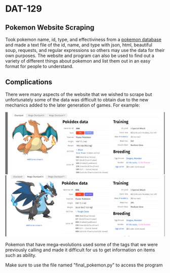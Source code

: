 # DAT-129
## Pokemon Website Scraping

Took pokemon name, id, type, and effectiviness from a [pokemon database][idx] and made a text file of the id, name, and type with json,  html, beautiful soup, requests, and regular expressions so others may use the data for their own purposes. The website and program can also be used to find out a variety of different things about pokemon and list them out in an easy format for people to understand. 

## Complications

There were many aspects of the website that we wished to scrape but unfortunately some of the data was difficult to obtain due to the new mechanics added to the later generation of games. For example: 

![Image of Charizard](Charizard.PNG)
![Mega Charizard](MegaCharizard.PNG)

Pokemon that have mega-evolutions used some of the tags that we were previously calling and made it difficult for us to get information on items such as ability.

Make sure to use the file named "final_pokemon.py" to access the program


[idx]:https://pokemondb.net/pokedex/national
